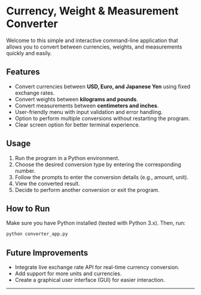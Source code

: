 # Currency, Weight & Measurement Converter

Welcome to this simple and interactive command-line application that allows you to convert between currencies, weights, and measurements quickly and easily.

## Features

* Convert currencies between **USD, Euro, and Japanese Yen** using fixed exchange rates.
* Convert weights between **kilograms and pounds**.
* Convert measurements between **centimeters and inches**.
* User-friendly menu with input validation and error handling.
* Option to perform multiple conversions without restarting the program.
* Clear screen option for better terminal experience.

## Usage

1. Run the program in a Python environment.
2. Choose the desired conversion type by entering the corresponding number.
3. Follow the prompts to enter the conversion details (e.g., amount, unit).
4. View the converted result.
5. Decide to perform another conversion or exit the program.

## How to Run

Make sure you have Python installed (tested with Python 3.x). Then, run:

```bash
python converter_app.py
```

## Future Improvements

* Integrate live exchange rate API for real-time currency conversion.
* Add support for more units and currencies.
* Create a graphical user interface (GUI) for easier interaction.

---

